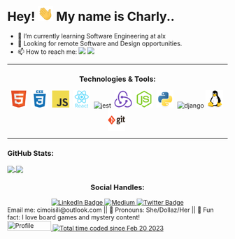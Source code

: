# Hey! <img src="wave.gif" width="35"> My name is Charly..
- 🌱 I’m currently learning Software Engineering at alx
- 💬 Looking for remote Software and Design opportunities.
- 📫 How to reach me: <!--[<img src="https://img.shields.io/badge/Portfolio-20d6fe.svg?&style=plastic&logoColor=pink"/](https://github.com/CharlyAnne)-->
  [<img src="https://img.shields.io/badge/Twitter-1DA1F2.svg?&style=plastic&logo=twitter&logoColor=pink"/>](https://twitter.com/Imoisiliii)
  [<img src="https://img.shields.io/badge/Linkedin-0A66C2.svg?&style=plastic&logo=linkedin&logoColor=pink"/>](https://www.linkedin.com/in/charlian-imoisili)
<hr />
<div align="center">
  <h3>Technologies & Tools:</h3>
  <img src="https://github.com/devicons/devicon/blob/master/icons/html5/html5-original.svg" title="HTML5" alt="HTML" width="40" height="40"/>&nbsp;
  <img src="https://github.com/devicons/devicon/blob/master/icons/css3/css3-plain-wordmark.svg"  title="CSS3" alt="CSS" width="40" height="40"/>&nbsp;
  <img src="https://github.com/devicons/devicon/blob/master/icons/javascript/javascript-original.svg" title="JavaScript" alt="JavaScript" width="40" height="40"/>&nbsp;
  <img src="https://raw.githubusercontent.com/devicons/devicon/master/icons/react/react-original-wordmark.svg" title="React" alt="react" width="40" height="40"/>&nbsp;
  <img src="https://www.vectorlogo.zone/logos/jestjsio/jestjsio-icon.svg" alt="jest" width="40" title="Jest" height="40"/>&nbsp;
  <img src="https://raw.githubusercontent.com/devicons/devicon/master/icons/redux/redux-original.svg" title="Redux" alt="redux" width="40" height="40"/>&nbsp;
  <img src="https://github.com/devicons/devicon/blob/master/icons/nodejs/nodejs-original.svg" title="NodeJS" alt="NodeJS" width="40" height="40"/>&nbsp;
  <img src="https://github.com/devicons/devicon/blob/master/icons/python/python-original.svg" title="Python" alt="Python" width="40" height="40"/>&nbsp;
  <img src="https://img.shields.io/badge/django-%3FF69B4.svg?&style=plastic&logoColor=pink" alt="django" title="Django">
  <!--<img src="https://github.com/devicons/devicon/blob/master/icons/github/github-original.svg" title="github" alt="github" width="40" height="40"/>&nbsp;-->
  <img src="https://github.com/devicons/devicon/blob/master/icons/linux/linux-original.svg" title="Linux" alt="Linux" width="40" height="40"/>&nbsp;
  <!--<img src="https://github.com/devicons/devicon/blob/master/icons/vim/vim-original.svg" title="vim" alt="vim" width="40" height="40"/>&nbsp;-->
  <!--<img src="https://github.com/devicons/devicon/blob/master/icons/mysql/mysql-original-wordmark.svg" title="MySQL"  alt="MySQL" width="40" height="50"/>&nbsp;-->
  <!--<img src="https://github.com/devicons/devicon/blob/master/icons/nginx/nginx-original.svg" title="nginx" alt="nginx" width="40" height="50"/>&nbsp;-->
  <img src="https://github.com/devicons/devicon/blob/master/icons/git/git-original-wordmark.svg" title="Git" **alt="Git" width="40" height="50"/>&nbsp;
</div>
<hr/>
 <h3>GitHub Stats:</h3>
  <!--<a href="https://github.com/anuraghazra/github-readme-stats">
  <img height="180px" align="center" src="https://github-readme-stats.vercel.app/api?username=CharlyAnne&theme=dracula&bg_color=0d1117&layout=compact&hide_border=false&hide=stars&text_bold=false&include_all_commits=true&count_private=true" />
</a>-->
<a href="https://github-readme-streak-stats.herokuapp.com">
  <img height="180px" align="center" src="https://github-readme-streak-stats.herokuapp.com/?user=CharlyAnne&theme=dracula&background=0d1117&ring_color=fb607f" />
</a>
<a href="https://github.com/anuraghazra/convoychat" align="center">
  <img height="180px" align="center" src="https://github-readme-stats.vercel.app/api/top-langs/?username=CharlyAnne&langs_count=6&ring_color=fb607f&theme=dracula&bg_color=0d1117&layout=compact&text_bold=true" />
</a>
<!---== Socials==-->
<div align="center"><h3><b>Social Handles:</b></h3></div>
  <div align="center" id="badges">
    <a href="https://www.linkedin.com/in/charlian-imoisili" target="_blank">
      <img src="https://img.shields.io/badge/LinkedIn-blue?style=for-the-badge&logo=linkedin&logoColor=pink" alt="LinkedIn Badge"/>
    </a>
    <a href="https://charlydotdev.medium.com" target="_blank">
      <img alt="Medium" src="https://img.shields.io/badge/medium-%2312100E.svg?&style=for-the-badge&logo=medium&logoColor=pink" />
    </a>
    <a href="https://twitter.com/Imoisiliii" target="_blank">
      <img src="https://img.shields.io/badge/Twitter-blue?style=for-the-badge&logo=twitter&logoColor=pink" alt="Twitter Badge"/>
    </a>
</div>
Email me: cimoisili@outlook.com  ||  🥹 Pronouns: She/Dollaz/Her  ||  🦭 Fun fact: I love board games and mystery content!
<br>
<a href="https://komarev.com" color="black" >
  <img height="22" width="100" font-size="14" font-weight="small" title="Profile Views" src="https://komarev.com/ghpvc/?username=CharlyAnne&color=Fb607f&style=plastic">
</a>
<a href="https://wakatime.com/@2a5d8d12-c825-42d3-a49b-f6c12029132c" color="pink">
  <img src="https://wakatime.com/badge/user/2a5d8d12-c825-42d3-a49b-f6c12029132c.svg" alt="Total time coded since Feb 20 2023" font-size="13" font-weight="small" height="20" title="Wakatime Stats"/>
</a>
